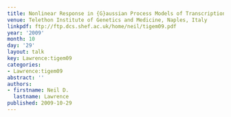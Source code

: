 ```yaml
---
title: Nonlinear Response in {G}aussian Process Models of Transcription
venue: Telethon Institute of Genetics and Medicine, Naples, Italy
linkpdf: ftp://ftp.dcs.shef.ac.uk/home/neil/tigem09.pdf
year: '2009'
month: 10
day: '29'
layout: talk
key: Lawrence:tigem09
categories:
- Lawrence:tigem09
abstract: ''
authors:
- firstname: Neil D.
  lastname: Lawrence
published: 2009-10-29
---
```

